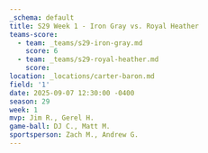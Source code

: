 ```yaml
---
_schema: default
title: S29 Week 1 - Iron Gray vs. Royal Heather
teams-score:
  - team: _teams/s29-iron-gray.md
    score: 6
  - team: _teams/s29-royal-heather.md
    score:
location: _locations/carter-baron.md
field: '1'
date: 2025-09-07 12:30:00 -0400
season: 29
week: 1
mvp: Jim R., Gerel H.
game-ball: DJ C., Matt M.
sportsperson: Zach M., Andrew G.
---
```

